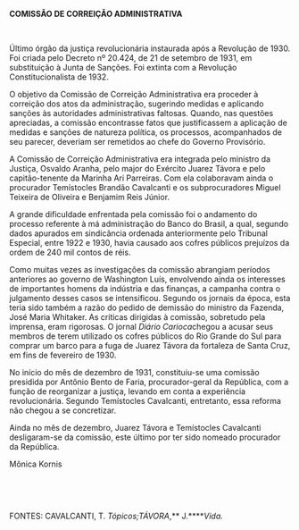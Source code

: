 **COMISSÃO DE CORREIÇÃO ADMINISTRATIVA**

 

Último órgão da justiça revolucionária instaurada após a Revolução de
1930. Foi criada pelo Decreto nº 20.424, de 21 de setembro de 1931, em
substituição à Junta de Sanções. Foi extinta com a Revolução
Constitucionalista de 1932.

O objetivo da Comissão de Correição Administrativa era proceder à
correição dos atos da administração, sugerindo medidas e aplicando
sanções às autoridades administrativas faltosas. Quando, nas questões
apreciadas, a comissão encontrasse fatos que justificassem a aplicação
de medidas e sanções de natureza política, os processos, acompanhados de
seu parecer, deveriam ser remetidos ao chefe do Governo Provisório.

A Comissão de Correição Administrativa era integrada pelo ministro da
Justiça, Osvaldo Aranha, pelo major do Exército Juarez Távora e pelo
capitão-tenente da Marinha Ari Parreiras. Com ela colaboravam ainda o
procurador Temístocles Brandão Cavalcanti e os subprocuradores Miguel
Teixeira de Oliveira e Benjamim Reis Júnior.

A grande dificuldade enfrentada pela comissão foi o andamento do
processo referente à má administração do Banco do Brasil, a qual,
segundo dados apurados em sindicância ordenada anteriormente pelo
Tribunal Especial, entre 1922 e 1930, havia causado aos cofres públicos
prejuízos da ordem de 240 mil contos de réis.

Como muitas vezes as investigações da comissão abrangiam períodos
anteriores ao governo de Washington Luís, envolvendo ainda os interesses
de importantes homens da indústria e das finanças, a campanha contra o
julgamento desses casos se intensificou. Segundo os jornais da época,
esta teria sido também a razão do pedido de demissão do ministro da
Fazenda, José Maria Whitaker. As críticas dirigidas à comissão,
sobretudo pela imprensa, eram rigorosas. O jornal *Diário Carioca*chegou
a acusar seus membros de terem utilizado os cofres públicos do Rio
Grande do Sul para comprar um barco para a fuga de Juarez Távora da
fortaleza de Santa Cruz, em fins de fevereiro de 1930.

No início do mês de dezembro de 1931, constituiu-se uma comissão
presidida por Antônio Bento de Faria, procurador-geral da República, com
a função de reorganizar a justiça, levando em conta a experiência
revolucionária. Segundo Temístocles Cavalcanti, entretanto, essa reforma
não chegou a se concretizar.

Ainda no mês de dezembro, Juarez Távora e Temístocles Cavalcanti
desligaram-se da comissão, este último por ter sido nomeado procurador
da República.

Mônica Kornis

 

 

FONTES: CAVALCANTI, T. *Tópicos;*TÁVORA**,** J.*****Vida.*

 
